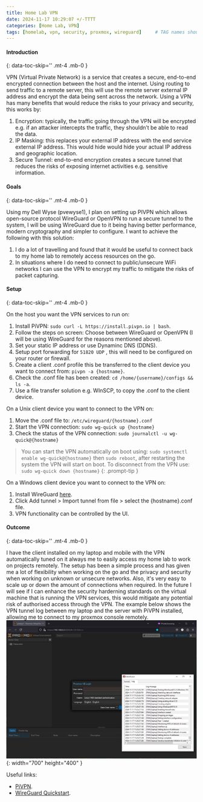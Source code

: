 ```yaml
---
title: Home Lab VPN
date: 2024-11-17 10:29:07 +/-TTTT
categories: [Home Lab, VPN]
tags: [homelab, vpn, security, proxmox, wireguard]     # TAG names should always be lowercase
---
```


#### Introduction
{: data-toc-skip='' .mt-4 .mb-0 }

VPN (Virtual Private Network) is a service that creates a secure, end-to-end encrypted connection between the host and the internet. Using routing to send traffic to a remote server, this will use the remote server external IP address and encrypt the data being sent across the network. Using a VPN has many benefits that would reduce the risks to your privacy and security, this works by:

1. Encryption: typically, the traffic going through the VPN will be encrypted e.g. if an attacker intercepts the traffic, they shouldn’t be able to read the data.
2. IP Masking: this replaces your external IP address with the end service external IP address. This would hide would hide your actual IP address and geographic location.
3. Secure Tunnel: end-to-end encryption creates a secure tunnel that reduces the risks of exposing internet activities e.g. sensitive information. 

#### Goals
{: data-toc-skip='' .mt-4 .mb-0 }

Using my Dell Wyse (pvewyse1), I plan on setting up PIVPN which allows open-source protocol WireGuard or OpenVPN to run a secure tunnel to the system, I will be using WireGuard due to it being having better performance, modern cryptography and simpler to configure. I want to achieve the following with this solution:

1. I do a lot of travelling and found that it would be useful to connect back to my home lab to remotely access resources on the go.  
2. In situations where I do need to connect to public/unsecure WiFi networks I can use the VPN to encrypt my traffic to mitigate the risks of packet capturing.  

#### Setup
{: data-toc-skip='' .mt-4 .mb-0 }

On the host you want the VPN services to run on:
1. Install PiVPN: `sudo curl -L https://install.pivpn.io | bash`.
2. Follow the steps on screen: Choose between WireGuard or OpenVPN (I will be using WireGuard for the reasons mentioned above).
3. Set your static IP address or use Dynaminc DNS (DDNS).
4. Setup port forwarding for `51820 UDP` , this will need to be configured on your router or firewall.
5. Create a client .conf profile this be transferred to the client device you want to connect from: `pivpn -a {hostname}`.
6. Check the .conf file has been created: `cd /home/{username}/configs && ls -a`.
7. Use a file transfer solution e.g. WInSCP, to copy the .conf to the client device. 

On a Unix client device you want to connect to the VPN on:
1. Move the .conf file to: `/etc/wireguard/{hostname}.conf`
2. Start the VPN connection: `sudo wg-quick up {hostname}`
3. Check the status of the VPN connection: `sudo journalctl -u wg-quick@{hostname}`

> You can start the VPN automatically on boot using: `sudo systemctl enable wg-quick@{hostname}` then `sudo reboot`, after restarting the system the VPN will start on boot. To disconnect from the VPN use: `sudo wg-quick down {hostname}` 
{: .prompt-tip }

On a Windows client device you want to connect to the VPN on:
1. Install WireGuard [here](https://download.wireguard.com/windows-client/wireguard-installer.exe).
2. Click Add tunnel > Import tunnel from file > select the {hostname}.conf file. 
3. VPN functionality can be controlled by the UI. 

#### Outcome
{: data-toc-skip='' .mt-4 .mb-0 }

I have the client installed on my laptop and mobile with the VPN automatically tuned on it always me to easily access my home lab to work on projects remotely. The setup has been a simple process and has given me a lot of flexibility when working on the go and the privacy and security when working on unknown or unsecure networks. Also, it's very easy to scale up or down the amount of connections when required. In the future I will see if I can enhance the security harderning standards on the virtual machine that is running the VPN services, this would mitigate any potential risk of authorised access through the VPN.
The example below shows the VPN tunnel log between my laptop and the server with PiVPN installed, allowing me to connect to my proxmox console remotely.
![Desktop View](/assets/images/pages/home_lab_vpn/vpn_connection.png){: width="700" height="400" }

Useful links:
- [PiVPN](https://www.pivpn.io/).
- [WireGuard Quickstart](https://www.wireguard.com/quickstart/).